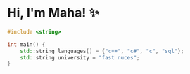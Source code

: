 # Hi, I'm Maha! ✨

```cpp
#include <string>

int main() {
    std::string languages[] = {"c++", "c#", "c", "sql"};
    std::string university = "fast nuces";
}
